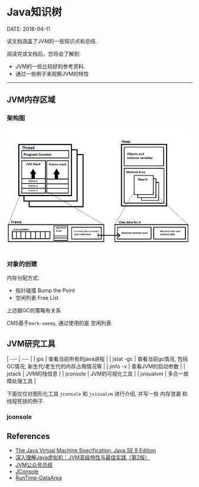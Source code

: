 Java知识树
=========

DATE: 2018-04-11

该文档涵盖了JVM的一些知识点和总结.

阅读完该文档后，您将会了解到:

* JVM的一些比较好的参考资料.
* 通过一些例子来观察JVM的特性

--------------------------------------------------------------------------------

JVM内存区域
-----------
### 架构图
![jvm_structure](https://raw.githubusercontent.com/dengqinghua/roses/master/assets/images/jvm_structure.png)

### 对象的创建
内存分配方式:

- 指针碰撞 Bump the Point
- 空闲列表 Free List

上述跟GC的策略有关系

CMS基于`mark-sweep`, 通过使用的是 空闲列表

JVM研究工具
----------
| --- | --- |
| jps | 查看当前所有的java进程 |
| jstat -gc <vmid> | 查看当前gc情况, 包括GC情况, 新生代/老生代的内存占用情况等 |
| jinfo -v <vmid> | 查看JVM的启动参数 |
| jstack <vmid> | JVM的栈信息 |
| jconsole <vmid> | JVM的可视化工具 |
| jvisualvm <vmid> | 多合一故障处理工具 |

下面仅仅对图形化工具 `jconsole` 和 `jvisualvm` 进行介绍, 并写一些 内存泄漏
和 线程死锁的例子.

### jconsole

References
----------
- [The Java Virtual Machine Specification, Java SE 8 Edition](https://docs.oracle.com/javase/specs/jvms/se8/jvms8.pdf)
- [深入理解Java虚拟机：JVM高级特性与最佳实践（第2版）](https://item.jd.com/11252778.html)
- [JVM公众号总结](https://mp.weixin.qq.com/s/sFnMxEwJiYRjwTiBIjfcZg)
- [JConsole](https://docs.oracle.com/javase/8/docs/technotes/guides/management/jconsole.html)
- [RunTime-DataArea](http://java8.in/java-virtual-machine-run-time-data-areas/)
